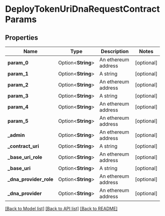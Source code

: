 # DeployTokenUriDnaRequestContractParams

## Properties

Name | Type | Description | Notes
------------ | ------------- | ------------- | -------------
**param_0** | Option<**String**> | An ethereum address | [optional]
**param_1** | Option<**String**> | A string | [optional]
**param_2** | Option<**String**> | An ethereum address | [optional]
**param_3** | Option<**String**> | A string | [optional]
**param_4** | Option<**String**> | An ethereum address | [optional]
**param_5** | Option<**String**> | An ethereum address | [optional]
**_admin** | Option<**String**> | An ethereum address | [optional]
**_contract_uri** | Option<**String**> | A string | [optional]
**_base_uri_role** | Option<**String**> | An ethereum address | [optional]
**_base_uri** | Option<**String**> | A string | [optional]
**_dna_provider_role** | Option<**String**> | An ethereum address | [optional]
**_dna_provider** | Option<**String**> | An ethereum address | [optional]

[[Back to Model list]](../README.md#documentation-for-models) [[Back to API list]](../README.md#documentation-for-api-endpoints) [[Back to README]](../README.md)


